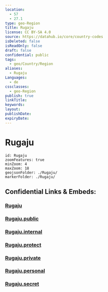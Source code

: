 ```yaml
---
location:
  - 57
  - 27.1
type: geo-Region
title: Rugaju
license: CC BY-SA 4.0
source: https://datahub.io/core/country-codes
isDeleted: false
isReadOnly: false
draft: false
confidential: public
tags:
  - geo/Country/Region
aliases:
  - Rugaju
Languages:
  - de
cssclasses:
  - geo-Region
publish: true
linkTitle:
keywords:
layout:
publishDate:
expiryDate:
---
```


# Rugaju

```leaflet
id: Rugaju
zoomFeatures: true 
minZoom: 4 
maxZoom: 18
geojsonFolder: ./Rugaju/
markerFolder: ./Rugaju/
```


## Confidential Links & Embeds: 

### [Rugaju](/_Standards/Earth/Continent/Europe/Europe~North/Latvia/Counties/Rugaju.md) 

### [Rugaju.public](/_public/Earth/Continent/Europe/Europe~North/Latvia/Counties/Rugaju.public.md) 

### [Rugaju.internal](/_internal/Earth/Continent/Europe/Europe~North/Latvia/Counties/Rugaju.internal.md) 

### [Rugaju.protect](/_protect/Earth/Continent/Europe/Europe~North/Latvia/Counties/Rugaju.protect.md) 

### [Rugaju.private](/_private/Earth/Continent/Europe/Europe~North/Latvia/Counties/Rugaju.private.md) 

### [Rugaju.personal](/_personal/Earth/Continent/Europe/Europe~North/Latvia/Counties/Rugaju.personal.md) 

### [Rugaju.secret](/_secret/Earth/Continent/Europe/Europe~North/Latvia/Counties/Rugaju.secret.md)

